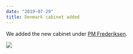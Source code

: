 ```yaml
---
date: "2019-07-29"
title: Denmark cabinet added
---
```


We added the new cabinet under [PM Frederiksen](http://www.parlgov.org/explore/dnk/cabinet/2019-06-27/).

![](/images/parliament-sweden.jpg)
